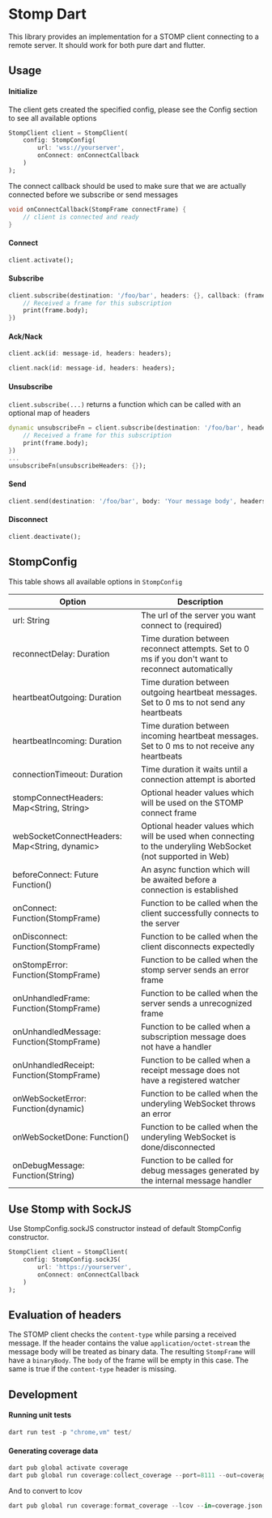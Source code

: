 # Stomp Dart
This library provides an implementation for a STOMP client connecting to a remote server.
It should work for both pure dart and flutter.

## Usage

#### Initialize
The client gets created the specified config,
please see the Config section to see all available options
```dart
StompClient client = StompClient(
    config: StompConfig(
        url: 'wss://yourserver',
        onConnect: onConnectCallback
    )
);
```
The connect callback should be used to make sure that we are actually connected before we subscribe or send messages
```dart
void onConnectCallback(StompFrame connectFrame) {
    // client is connected and ready
}
```

#### Connect
```dart
client.activate();
```

#### Subscribe
```dart
client.subscribe(destination: '/foo/bar', headers: {}, callback: (frame) {
    // Received a frame for this subscription
    print(frame.body);
})
```

#### Ack/Nack
```dart
client.ack(id: message-id, headers: headers);

client.nack(id: message-id, headers: headers);
```

#### Unsubscribe
`client.subscribe(...)` returns a function which can be called with an optional map of headers
```dart
dynamic unsubscribeFn = client.subscribe(destination: '/foo/bar', headers: {}, callback: (frame) {
    // Received a frame for this subscription
    print(frame.body);
})
...
unsubscribeFn(unsubscribeHeaders: {});
```

#### Send
```dart
client.send(destination: '/foo/bar', body: 'Your message body', headers: {});
```

#### Disconnect
```dart
client.deactivate();
```

## StompConfig
This table shows all available options in `StompConfig`


| Option                                       | Description                                                                                                    |
|----------------------------------------------|----------------------------------------------------------------------------------------------------------------|
| url: String                                  | The url of the server you want connect to (required)                                                           |
| reconnectDelay: Duration                     | Time duration between reconnect attempts. Set to 0 ms if you don't want to reconnect automatically             |
| heartbeatOutgoing: Duration                  | Time duration between outgoing heartbeat messages. Set to 0 ms to not send any heartbeats                      |
| heartbeatIncoming: Duration                  | Time duration between incoming heartbeat messages. Set to 0 ms to not receive any heartbeats                   |
| connectionTimeout: Duration                  | Time duration it waits until a connection attempt is aborted                                                   |
| stompConnectHeaders: Map<String, String>     | Optional header values which will be used on the STOMP connect frame                                           |
| webSocketConnectHeaders: Map<String, dynamic>| Optional header values which will be used when connecting to the underyling WebSocket (not supported in Web)   |
| beforeConnect: Future<void> Function()       | An async function which will be awaited before a connection is established                                     |
| onConnect: Function(StompFrame)              | Function to be called when the client successfully connects to the server                                      |
| onDisconnect: Function(StompFrame)           | Function to be called when the client disconnects expectedly                                                   |
| onStompError: Function(StompFrame)           | Function to be called when the stomp server sends an error frame                                               |
| onUnhandledFrame: Function(StompFrame)       | Function to be called when the server sends a unrecognized frame                                               |
| onUnhandledMessage: Function(StompFrame)     | Function to be called when a subscription message does not have a handler                                      |
| onUnhandledReceipt: Function(StompFrame)     | Function to be called when a receipt message does not have a registered watcher                                |
| onWebSocketError: Function(dynamic)          | Function to be called when the underyling WebSocket throws an error                                            |
| onWebSocketDone: Function()                  | Function to be called when the underyling WebSocket is done/disconnected                                       |
| onDebugMessage: Function(String)             | Function to be called for debug messages generated by the internal message handler                             |


## Use Stomp with SockJS
Use StompConfig.sockJS constructor instead of default StompConfig constructor.

```dart
StompClient client = StompClient(
    config: StompConfig.sockJS(
        url: 'https://yourserver',
        onConnect: onConnectCallback
    )
);
```

## Evaluation of headers

The STOMP client checks the `content-type` while parsing a received message. If the
header contains the value `application/octet-stream` the message body will be treated
as binary data. The resulting `StompFrame` will have a `binaryBody`. The `body` of the
frame will be empty in this case. The same is true if the `content-type` header is
missing.

## Development

#### Running unit tests
```dart
dart run test -p "chrome,vm" test/
```

#### Generating coverage data
```dart
dart pub global activate coverage
dart pub global run coverage:collect_coverage --port=8111 --out=coverage.json --wait-paused --resume-isolates & dart --disable-service-auth-codes --enable-vm-service=8111 --pause-isolates-on-exit test/test_all.dart
```
And to convert to lcov
```dart
dart pub global run coverage:format_coverage --lcov --in=coverage.json --out=lcov.info --packages=.packages --report-on=lib
```
